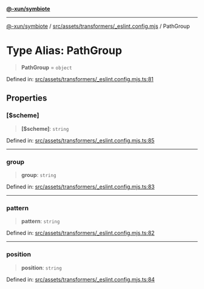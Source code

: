 [**@-xun/symbiote**](../../../../../README.md)

***

[@-xun/symbiote](../../../../../README.md) / [src/assets/transformers/\_eslint.config.mjs](../README.md) / PathGroup

# Type Alias: PathGroup

> **PathGroup** = `object`

Defined in: [src/assets/transformers/\_eslint.config.mjs.ts:81](https://github.com/Xunnamius/symbiote/blob/2a4f9c137a879b6e0d19dc7269398051d3a84f5e/src/assets/transformers/_eslint.config.mjs.ts#L81)

## Properties

### \[$scheme\]

> **\[$scheme\]**: `string`

Defined in: [src/assets/transformers/\_eslint.config.mjs.ts:85](https://github.com/Xunnamius/symbiote/blob/2a4f9c137a879b6e0d19dc7269398051d3a84f5e/src/assets/transformers/_eslint.config.mjs.ts#L85)

***

### group

> **group**: `string`

Defined in: [src/assets/transformers/\_eslint.config.mjs.ts:83](https://github.com/Xunnamius/symbiote/blob/2a4f9c137a879b6e0d19dc7269398051d3a84f5e/src/assets/transformers/_eslint.config.mjs.ts#L83)

***

### pattern

> **pattern**: `string`

Defined in: [src/assets/transformers/\_eslint.config.mjs.ts:82](https://github.com/Xunnamius/symbiote/blob/2a4f9c137a879b6e0d19dc7269398051d3a84f5e/src/assets/transformers/_eslint.config.mjs.ts#L82)

***

### position

> **position**: `string`

Defined in: [src/assets/transformers/\_eslint.config.mjs.ts:84](https://github.com/Xunnamius/symbiote/blob/2a4f9c137a879b6e0d19dc7269398051d3a84f5e/src/assets/transformers/_eslint.config.mjs.ts#L84)
